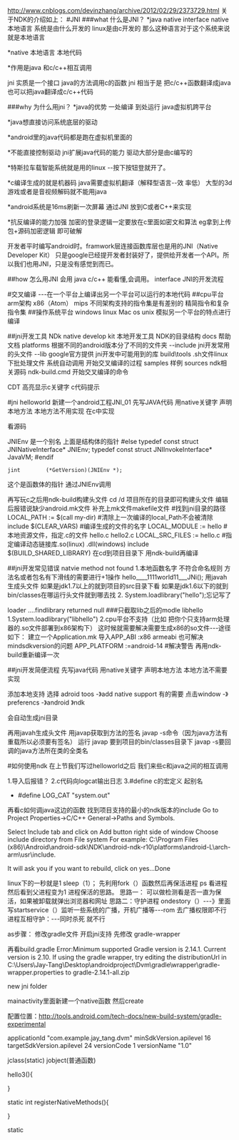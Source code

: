 http://www.cnblogs.com/devinzhang/archive/2012/02/29/2373729.html
关于NDK的介绍如上：
#JNI
###what 什么是JNI？
*java native interface native 本地语言  系统是由什么开发的 linux是由c开发的 那么这种语言对于这个系统来说就是本地语言

*native 本地语言 本地代码

*作用是java 和c/c++相互调用

jni 实质是一个接口 java的方法调用c的函数
jni 相当于是 把c/c++函数翻译成java
也可以把java翻译成c/c++代码

###why 为什么用jni？
*java的优势 一处编译 到处运行 java虚拟机跨平台

  *java想直接访问系统底层的驱动 

  *android里的java代码都是跑在虚拟机里面的  

  *不能直接控制驱动  jni扩展java代码的能力   驱动大部分是由c编写的

  *特斯拉车载智能系统就是用的linux --按下按钮登就开了。

  *c编译生成的就是机器码  java需要虚拟机翻译（解释型语言--效
率低） 大型的3d游戏或者是音视频解码就不能用java

  *android系统是16ms刷新一次屏幕 通过JNI 放到C或者C++来实现

  *抗反编译的能力加强  加密的登录逻辑一定要放在c里面如密文和算法   eg拿到上传包+源码加密逻辑  即可破解 
  
开发者平时编写android时。framwork层连接函数库层也是用的JNI（Native Developer Kit） 
只是google已经提开发者封装好了，提供给开发者一个API。所以我们也用JNI，只是没有感觉到而已。

##how 怎么用JNI
会用 java
c/c++ 能看懂,会调用。
interface JNI的开发流程

#交叉编译
---在一个平台上编译出另一个平台可以运行的本地代码
##cpu平台
 arm架构 x86（Atom） mips
不同架构支持的指令集是有差别的
精简指令和复杂指令集
##操作系统平台
windows linux Mac os unix
模拟另一个平台的特点进行编译

##jni开发工具
NDk native develop kit 本地开发工具
NDK的目录结构
docs 帮助文档
platforms 根据不同的android版本分了不同的文件夹
--include  jni开发常用的头文件
--lib  google官方提供 jni开发中可能用到的库
build\tools   .sh文件linux下批处理文件 系统自动调用 开始交叉编译的过程
samples  样例
sources  ndk相关源码
ndk-build.cmd 开始交叉编译的命令

CDT 高亮显示c关键字 c代码提示

#jni   helloworld
新建一个android工程JNI_01
先写JAVA代码 用native关键字 声明本地方法 本地方法不用实现 在c中实现



看源码

JNIEnv  是一个别名  上面是结构体的指针
#else
typedef const struct JNINativeInterface* JNIEnv;
typedef const struct JNIInvokeInterface* JavaVM;
#endif

    jint        (*GetVersion)(JNIEnv *);
这个是函数体的指针
通过JNIEnv调用

再写玩c之后用ndk-build构建头文件
cd /d 项目所在的目录即可构建头文件
编辑后报错说缺少android.mk文件
补充上mk文件makefile文件
#找到jni目录的路径
LOCAL_PATH := $(call my-dir)
#清除上一次编译的local_Path不会被清除
     include $(CLEAR_VARS)
#编译生成的文件的名字
     LOCAL_MODULE    := hello
#本地资源文件，指定.c的文件   hello.c hello2.c
     LOCAL_SRC_FILES := hello.c 
#指定编译动态链接库.so(linux)  .dll(windows)
     include $(BUILD_SHARED_LIBRARY)
在cd到项目目录下 用ndk-build再编译


##jni开发常见错误
natvie method not found
1.本地函数名字 不符合命名规则
方法名或者包名有下滑线的需要进行+1操作
hello____1111world11___JNi();
用javah生成头文件
如果是jdk1.7以上的就到项目的src目录下看
如果是jdk1.6以下的就到bin/classes在哪运行头文件就到哪去找
2. System.loadlibrary("hello");忘记写了

loader ....findlibrary returned null
###只截取lib之后的modle     libhello
1.System.loadlibrary("libhello")
2.cpu平台不支持（比如  把你个只支持arm处理器的.so文件部署到x86架构下）
这时候就需要解决需要生成x86的so文件---途径如下：
建立一个Application.mk 导入APP_ABI  :x86 armeabi 
也可解决mindsdkversion的问题
APP_PLATFORM :=android-14   #解决警告
再用ndk-build重新编译一次

##jni开发简便流程
先写java代码 用native关键字 声明本地方法 本地方法不需要实现

添加本地支持  选择 adroid toos -》add native support
有的需要 点击window -》preferencs -》android 》ndk

会自动生成jni目录

再用javah生成头文件
用javap获取到方法的签名 javap -s命令（因为java方法有重载所以必须要有签名）
运行 javap 要到项目的bin/classes目录下 javap -s要回调的java方法所在类的全类名

#如何使用ndk
在上节我们写过helloworld之后 我们来些c和java之间的相互调用

1.导入后报错？
2.c代码向logcat输出日志
3.#define c的宏定义 起别名
- #define LOG_CAT "system.out"



再看c如何调java这边的函数
找到项目支持的最小的ndk版本的include
Go to Project Properties->C/C++ General->Paths and Symbols.

Select Include tab and click on Add button right side of window
Choose include directory from File system
For example: C:\Program Files (x86)\Android\android-sdk\NDK\android-ndk-r10\platforms\android-L\arch-arm\usr\include.

It will ask you if you want to rebuild, click on yes...Done

linux下的一秒就是1
sleep（1）；
先利用fork（）函数然后再保活进程
ps 看进程然后看到父进程变为1
进程保活的思路。
思路一： 可以做检测看是否一直为保活，如果被卸载就弹出浏览器和网址
思路二：守护进程
ondestory（）---》里面写startservice（）监听一些系统的广播，开机广播等---rom 去广播权限即不行
进程互相守护：---同时杀死 就不行



as步骤：
修改gradle文件 开启jni支持
先修改
gradle-wrapper

再看build.gradle
Error:Minimum supported Gradle version is 2.14.1. Current version is 2.10. If using the gradle wrapper, try editing the distributionUrl in C:\Users\Jay-Tang\Desktop\androidproject\Dvm\gradle\wrapper\gradle-wrapper.properties to gradle-2.14.1-all.zip

new jni folder


mainactivity里面新建一个native函数
然后create


配置位置：http://tools.android.com/tech-docs/new-build-system/gradle-experimental

  applicationId "com.example.jay_tang.dvm"
            minSdkVersion.apilevel 16
            targetSdkVersion.apilevel 24
            versionCode 1
            versionName "1.0"

jclass(static) jobject(普通函数) 

hello3(){

}

static int registerNativeMethods(){


}

static 